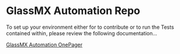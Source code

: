 
# GlassMX Automation Repo

To set up your environment either for to contribute or to run the Tests contained within, please review the following documentation...

[GlassMX Automation OnePager](https://confluence.walmart.com/display/MXGECMEX/MXMOB-QAA%3A+Production+Sanity+Process)